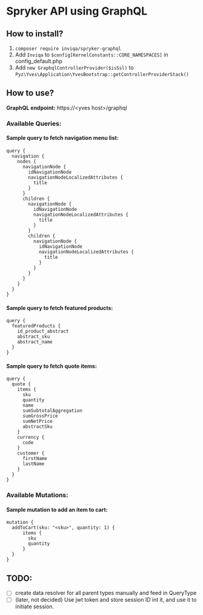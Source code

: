 # Spryker API using GraphQL   

## How to install?
1. ```composer require inviqa/spryker-graphql```
2. Add ```Inviqa``` to ```$config[KernelConstants::CORE_NAMESPACES]``` in config_default.php
3. Add ```new GraphqlControllerProvider($isSsl)``` to ```Pyz\Yves\Application\YvesBootstrap::getControllerProviderStack()```  

## How to use?
**GraphQL endpoint:** https://\<yves host\>/graphql

### Available Queries:
#### Sample query to fetch navigation menu list:
```$json
query {
  navigation {
    nodes {
      navigationNode {
        idNavigationNode
        navigationNodeLocalizedAttributes {
          title
        }
      }
      children {
        navigationNode {
          idNavigationNode
          navigationNodeLocalizedAttributes {
            title
          }
        }
        children {
          navigationNode {
            idNavigationNode
            navigationNodeLocalizedAttributes {
              title
            }
          }
        }
      }
    }
  }
}
```
#### Sample query to fetch featured products:
```$json
query { 
  featuredProducts {
    id_product_abstract
    abstract_sku
    abstract_name
  }
}
```
#### Sample query to fetch quote items:
```$json
query {
  quote {
    items {
      sku
      quantity
      name
      sumSubtotalAggregation
      sumGrossPrice
      sumNetPrice
      abstractSku
    }
    currency {
      code
    }
    customer {
      firstName
      lastName
    }
  }
}
```

### Available Mutations:
#### Sample mutation to add an item to cart:
```$json
mutation {
  addToCart(sku: "<sku>", quantity: 1) {
      items {
        sku
        quantity
      }
  }
}
```


## TODO:
- [ ] create data resolver for all parent types manually and feed in QueryType
- [ ] (later, not decided) Use jwt token and store session ID int it, and use it to initiate session.
